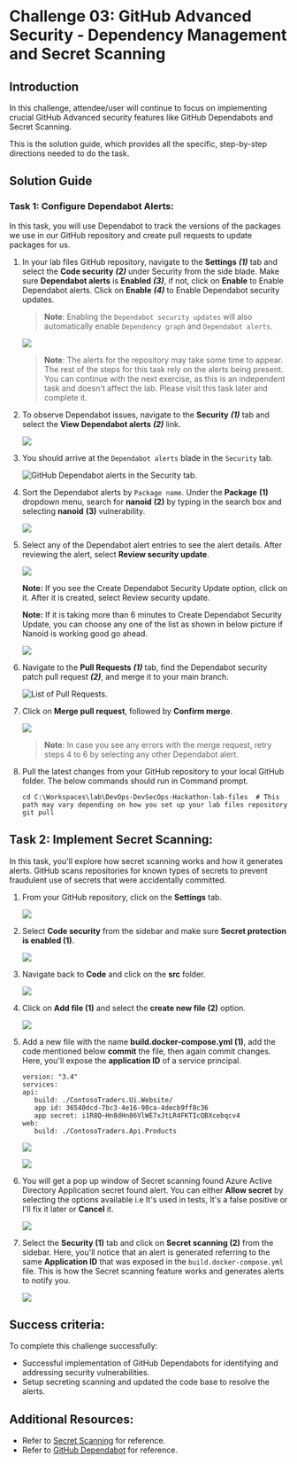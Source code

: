 # Challenge 03: GitHub Advanced Security - Dependency Management and Secret Scanning

## Introduction

In this challenge, attendee/user will continue to focus on implementing crucial GitHub Advanced security features like GitHub Dependabots and Secret Scanning.

This is the solution guide, which provides all the specific, step-by-step directions needed to do the task.

## Solution Guide

### Task 1: Configure Dependabot Alerts:

In this task, you will use Dependabot to track the versions of the packages we use in our GitHub repository and create pull requests to update packages for us.

1. In your lab files GitHub repository, navigate to the **Settings** ***(1)*** tab and select the **Code security** ***(2)*** under Security from the side blade. Make sure **Dependabot alerts** is **Enabled** ***(3)***, if not, click on **Enable** to Enable Dependabot alerts. Click on **Enable** ***(4)*** to Enable Dependabot security updates.

   > **Note**: Enabling the `Dependabot security updates` will also automatically enable `Dependency graph` and `Dependabot alerts`.

   ![](../media/advance-security.jpg)

   > **Note**: The alerts for the repository may take some time to appear. The rest of the steps for this task rely on the alerts being present. You can continue with the next exercise, as this is an independent task and doesn't affect the lab. Please visit this task later and complete it.

1. To observe Dependabot issues, navigate to the **Security** ***(1)*** tab and select the **View Dependabot alerts** ***(2)*** link.

   ![](../media/n36.png)

1. You should arrive at the `Dependabot alerts` blade in the `Security` tab.

   ![GitHub Dependabot alerts in the Security tab.](../media/n67.png "GitHub Dependabot alerts")

1. Sort the Dependabot alerts by `Package name`. Under the **Package** **(1)** dropdown menu, search for **nanoid** **(2)** by typing in the search box and selecting **nanoid** **(3)** vulnerability.

   ![](../media/n38.png)

1. Select any of the  Dependabot alert entries to see the alert details. After reviewing the alert, select **Review security update**.

   ![](../media/n50.png)

   **Note:** If you see the Create Dependabot Security Update option, click on it. After it is created, select Review security update.

   **Note:** If it is taking more than 6 minutes to  Create Dependabot Security Update, you can choose any one of the list as shown in below picture if Nanoid is working good go ahead.

    ![](../media/n41.png)

1. Navigate to the **Pull Requests** ***(1)*** tab, find the Dependabot security patch pull request ***(2)***, and merge it to your main branch.

   ![List of Pull Requests.](../media/cl3-t1-s6.png "Pull Requests")
   
1. Click on **Merge pull request**, followed by **Confirm merge**. 


   ![](../media/n42.png)

    >**Note**: In case you see any errors with the merge request, retry steps 4 to 6 by selecting any other Dependabot alert.

1. Pull the latest changes from your GitHub repository to your local GitHub folder. The below commands should run in Command prompt.

   ```pwsh
   cd C:\Workspaces\lab\DevOps-DevSecOps-Hackathon-lab-files  # This path may vary depending on how you set up your lab files repository
   git pull
   ```
   
## Task 2: Implement Secret Scanning:

In this task, you'll explore how secret scanning works and how it generates alerts. GitHub scans repositories for known types of secrets to prevent fraudulent use of secrets that were accidentally committed.

1. From your GitHub repository, click on the **Settings** tab.

   ![](../media/n43.png)
    

1. Select **Code security** from the sidebar and make sure **Secret protection is enabled (1)**.

   ![](../media/n44.png)   
    
1. Navigate back to **Code** and click on the **src** folder.

   ![](../media/n45.png)    
   
1. Click on **Add file (1)** and select the **create new file (2)** option.

   ![](../media/n46.png)    
   
1. Add a new file with the name **build.docker-compose.yml (1)**, add the code mentioned below **commit** the file, then again commit changes. Here, you'll expose the **application ID** of a service principal.

   ```
   version: "3.4"
   services:
   api:
      build: ./ContosoTraders.Ui.Website/
      app id: 36540dcd-7bc3-4e16-90ca-4decb9ff8c36
      app secret: i1R8Q~Hn8dHn86VlWE7xJtLR4FKTIcQBXcebqcv4
   web:
      build: ./ContosoTraders.Api.Products
   ```
   
   ![](../media/n47.png)  

   ![](../media/n48.png) 

1. You will get a pop up window of Secret scanning found Azure Active Directory Application secret found alert. You can either **Allow secret** by selecting the options available i.e It's used in tests, It's a false positive or I'll fix it later or **Cancel** it.

   ![](../media/devops-devsecops-new-11.png) 

1. Select the **Security (1)** tab and click on **Secret scanning (2)** from the sidebar. Here, you'll notice that an alert is generated referring to the same **Application ID** that was exposed in the `build.docker-compose.yml` file. This is how the Secret scanning feature works and generates alerts to notify you.

   ![](../media/n49.png) 

## Success criteria:
To complete this challenge successfully:

- Successful implementation of GitHub Dependabots for identifying and addressing security vulnerabilities.
- Setup secreting scanning and updated the code base to resolve the alerts.

## Additional Resources:

- Refer to [Secret Scanning](https://docs.github.com/en/code-security/secret-scanning/about-secret-scanning) for reference.
- Refer to [GitHub Dependabot](https://docs.github.com/en/code-security/dependabot/dependabot-alerts/about-dependabot-alerts) for reference.
